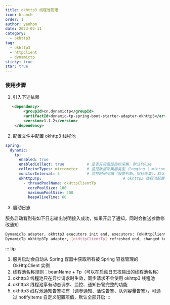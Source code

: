```yaml
---
title: okhttp3 线程池管理
icon: branch
order: 1
author: yanhom
date: 2023-02-11
category:
  - okhttp3
tag:
  - okhttp3
  - httpclient
  - dynamictp
sticky: true
star: true
---
```


### 使用步骤

1. 引入下述依赖

```xml
   <dependency>
        <groupId>cn.dynamictp</groupId>
        <artifactId>dynamic-tp-spring-boot-starter-adapter-okhttp3</artifactId>
        <version>1.1.2</version>
    </dependency>
```

2. 配置文件中配置 okhttp3 线程池

```yaml
spring:
  dynamic:
    tp:
      enabled: true
      enabledCollect: true          # 是否开启监控指标采集，默认false
      collectorTypes: micrometer    # 监控数据采集器类型（logging | micrometer | internal_logging），默认micrometer
      monitorInterval: 5            # 监控时间间隔（报警判断、指标采集），默认5s
      okhttp3Tp:                                    # okhttp3 线程池配置
        - threadPoolName: okHttpClientTp
          corePoolSize: 100
          maximumPoolSize: 200
          keepAliveTime: 60
```

3. 启动日志

服务启动看到有如下日志输出说明接入成功，如果开启了通知，同时会推送参数修改通知

```bash
DynamicTp adapter, okhttp3 executors init end, executors: {okHttpClientTp=ExecutorWrapper(threadPoolName=okHttpClientTp, executor=java.util.concurrent.ThreadPoolExecutor@f336fd[Running, pool size = 0, active threads = 0, queued tasks = 0, completed tasks = 0], threadPoolAliasName=null, notifyItems=[NotifyItem(platforms=null, enabled=true, type=liveness, threshold=70, interval=120, clusterLimit=1), NotifyItem(platforms=null, enabled=true, type=change, threshold=0, interval=1, clusterLimit=1), NotifyItem(platforms=null, enabled=true, type=capacity, threshold=70, interval=120, clusterLimit=1)], notifyEnabled=true)}
DynamicTp okhttp3Tp adapter, [okHttpClientTp] refreshed end, changed keys: [corePoolSize, maxPoolSize], corePoolSize: [0 => 100], maxPoolSize: [2147483647 => 200], keepAliveTime: [60 => 60]
```

::: tip

1. 服务启动会自动从 Spring 容器中获取所有被 Spring 容器管理的 OkHttpClient 实例 
2. 线程池名称规则：beanName + Tp（可以在启动日志找输出的线程池名称）
3. okhttp3 线程池只在异步请求时生效，同步请求不会使用 okhttp3 线程池
4. okhttp3 线程池享有动态调参、监控、通知告警完整的功能
5. okhttp3 线程池通知告警项有（调参通知、活性告警、队列容量告警），可通过 notifyItems 自定义配置项值，默认全部开启
:::